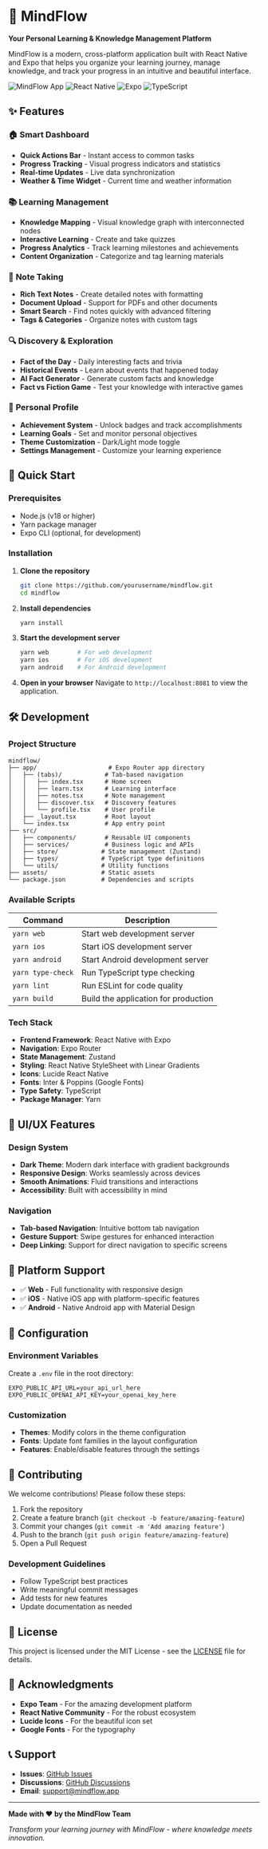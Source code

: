 # 🧠 MindFlow

**Your Personal Learning & Knowledge Management Platform**

MindFlow is a modern, cross-platform application built with React Native and Expo that helps you organize your learning journey, manage knowledge, and track your progress in an intuitive and beautiful interface.

![MindFlow App](https://img.shields.io/badge/Platform-Web%20%7C%20iOS%20%7C%20Android-blue)
![React Native](https://img.shields.io/badge/React%20Native-0.72+-green)
![Expo](https://img.shields.io/badge/Expo-49+-orange)
![TypeScript](https://img.shields.io/badge/TypeScript-5.0+-blue)

## ✨ Features

### 🏠 **Smart Dashboard**
- **Quick Actions Bar** - Instant access to common tasks
- **Progress Tracking** - Visual progress indicators and statistics
- **Real-time Updates** - Live data synchronization
- **Weather & Time Widget** - Current time and weather information

### 📚 **Learning Management**
- **Knowledge Mapping** - Visual knowledge graph with interconnected nodes
- **Interactive Learning** - Create and take quizzes
- **Progress Analytics** - Track learning milestones and achievements
- **Content Organization** - Categorize and tag learning materials

### 📝 **Note Taking**
- **Rich Text Notes** - Create detailed notes with formatting
- **Document Upload** - Support for PDFs and other documents
- **Smart Search** - Find notes quickly with advanced filtering
- **Tags & Categories** - Organize notes with custom tags

### 🔍 **Discovery & Exploration**
- **Fact of the Day** - Daily interesting facts and trivia
- **Historical Events** - Learn about events that happened today
- **AI Fact Generator** - Generate custom facts and knowledge
- **Fact vs Fiction Game** - Test your knowledge with interactive games

### 👤 **Personal Profile**
- **Achievement System** - Unlock badges and track accomplishments
- **Learning Goals** - Set and monitor personal objectives
- **Theme Customization** - Dark/Light mode toggle
- **Settings Management** - Customize your learning experience

## 🚀 Quick Start

### Prerequisites
- Node.js (v18 or higher)
- Yarn package manager
- Expo CLI (optional, for development)

### Installation

1. **Clone the repository**
   ```bash
   git clone https://github.com/yourusername/mindflow.git
   cd mindflow
   ```

2. **Install dependencies**
   ```bash
   yarn install
   ```

3. **Start the development server**
   ```bash
   yarn web        # For web development
   yarn ios        # For iOS development
   yarn android    # For Android development
   ```

4. **Open in your browser**
   Navigate to `http://localhost:8081` to view the application.

## 🛠️ Development

### Project Structure
```
mindflow/
├── app/                    # Expo Router app directory
│   ├── (tabs)/            # Tab-based navigation
│   │   ├── index.tsx      # Home screen
│   │   ├── learn.tsx      # Learning interface
│   │   ├── notes.tsx      # Note management
│   │   ├── discover.tsx   # Discovery features
│   │   └── profile.tsx    # User profile
│   ├── _layout.tsx        # Root layout
│   └── index.tsx          # App entry point
├── src/
│   ├── components/        # Reusable UI components
│   ├── services/          # Business logic and APIs
│   ├── store/            # State management (Zustand)
│   ├── types/            # TypeScript type definitions
│   └── utils/            # Utility functions
├── assets/               # Static assets
└── package.json          # Dependencies and scripts
```

### Available Scripts

| Command | Description |
|---------|-------------|
| `yarn web` | Start web development server |
| `yarn ios` | Start iOS development server |
| `yarn android` | Start Android development server |
| `yarn type-check` | Run TypeScript type checking |
| `yarn lint` | Run ESLint for code quality |
| `yarn build` | Build the application for production |

### Tech Stack

- **Frontend Framework**: React Native with Expo
- **Navigation**: Expo Router
- **State Management**: Zustand
- **Styling**: React Native StyleSheet with Linear Gradients
- **Icons**: Lucide React Native
- **Fonts**: Inter & Poppins (Google Fonts)
- **Type Safety**: TypeScript
- **Package Manager**: Yarn

## 🎨 UI/UX Features

### Design System
- **Dark Theme**: Modern dark interface with gradient backgrounds
- **Responsive Design**: Works seamlessly across devices
- **Smooth Animations**: Fluid transitions and interactions
- **Accessibility**: Built with accessibility in mind

### Navigation
- **Tab-based Navigation**: Intuitive bottom tab navigation
- **Gesture Support**: Swipe gestures for enhanced interaction
- **Deep Linking**: Support for direct navigation to specific screens

## 📱 Platform Support

- ✅ **Web** - Full functionality with responsive design
- ✅ **iOS** - Native iOS app with platform-specific features
- ✅ **Android** - Native Android app with Material Design

## 🔧 Configuration

### Environment Variables
Create a `.env` file in the root directory:
```env
EXPO_PUBLIC_API_URL=your_api_url_here
EXPO_PUBLIC_OPENAI_API_KEY=your_openai_key_here
```

### Customization
- **Themes**: Modify colors in the theme configuration
- **Fonts**: Update font families in the layout configuration
- **Features**: Enable/disable features through the settings

## 🤝 Contributing

We welcome contributions! Please follow these steps:

1. Fork the repository
2. Create a feature branch (`git checkout -b feature/amazing-feature`)
3. Commit your changes (`git commit -m 'Add amazing feature'`)
4. Push to the branch (`git push origin feature/amazing-feature`)
5. Open a Pull Request

### Development Guidelines
- Follow TypeScript best practices
- Write meaningful commit messages
- Add tests for new features
- Update documentation as needed

## 📄 License

This project is licensed under the MIT License - see the [LICENSE](LICENSE) file for details.

## 🙏 Acknowledgments

- **Expo Team** - For the amazing development platform
- **React Native Community** - For the robust ecosystem
- **Lucide Icons** - For the beautiful icon set
- **Google Fonts** - For the typography

## 📞 Support

- **Issues**: [GitHub Issues](https://github.com/yourusername/mindflow/issues)
- **Discussions**: [GitHub Discussions](https://github.com/yourusername/mindflow/discussions)
- **Email**: support@mindflow.app

---

**Made with ❤️ by the MindFlow Team**

*Transform your learning journey with MindFlow - where knowledge meets innovation.*